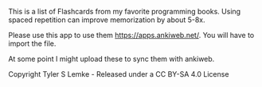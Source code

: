 This is a list of Flashcards from my favorite programming books. Using spaced repetition can improve memorization by about 5-8x.

Please use this app to use them https://apps.ankiweb.net/. You will have to import the file.

At some point I might upload these to sync them with ankiweb.

Copyright Tyler S Lemke - Released under a CC BY-SA 4.0 License